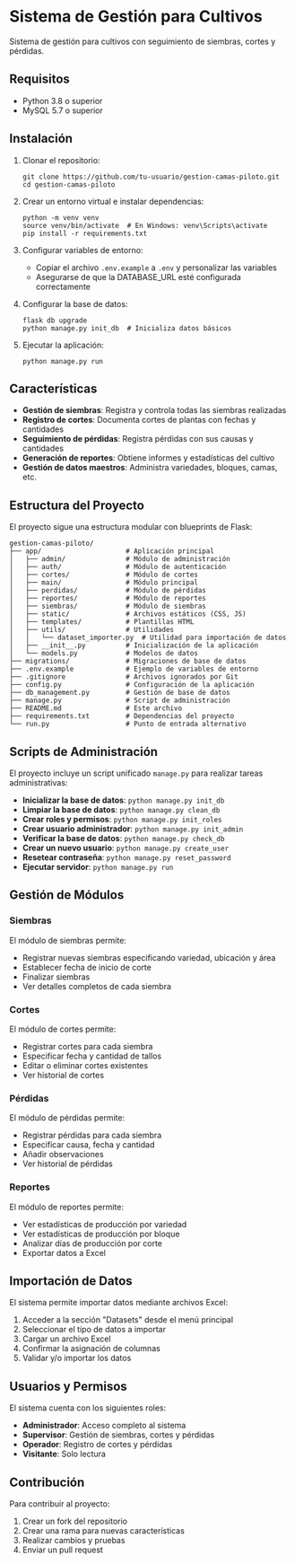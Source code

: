 # Sistema de Gestión para Cultivos

Sistema de gestión para cultivos con seguimiento de siembras, cortes y pérdidas.

## Requisitos

- Python 3.8 o superior
- MySQL 5.7 o superior

## Instalación

1. Clonar el repositorio:
   ```
   git clone https://github.com/tu-usuario/gestion-camas-piloto.git
   cd gestion-camas-piloto
   ```

2. Crear un entorno virtual e instalar dependencias:
   ```
   python -m venv venv
   source venv/bin/activate  # En Windows: venv\Scripts\activate
   pip install -r requirements.txt
   ```

3. Configurar variables de entorno:
   - Copiar el archivo `.env.example` a `.env` y personalizar las variables
   - Asegurarse de que la DATABASE_URL esté configurada correctamente

4. Configurar la base de datos:
   ```
   flask db upgrade
   python manage.py init_db  # Inicializa datos básicos
   ```

5. Ejecutar la aplicación:
   ```
   python manage.py run
   ```

## Características

- **Gestión de siembras**: Registra y controla todas las siembras realizadas
- **Registro de cortes**: Documenta cortes de plantas con fechas y cantidades
- **Seguimiento de pérdidas**: Registra pérdidas con sus causas y cantidades
- **Generación de reportes**: Obtiene informes y estadísticas del cultivo
- **Gestión de datos maestros**: Administra variedades, bloques, camas, etc.

## Estructura del Proyecto

El proyecto sigue una estructura modular con blueprints de Flask:

```
gestion-camas-piloto/
├── app/                     # Aplicación principal
│   ├── admin/               # Módulo de administración
│   ├── auth/                # Módulo de autenticación
│   ├── cortes/              # Módulo de cortes
│   ├── main/                # Módulo principal
│   ├── perdidas/            # Módulo de pérdidas
│   ├── reportes/            # Módulo de reportes
│   ├── siembras/            # Módulo de siembras
│   ├── static/              # Archivos estáticos (CSS, JS)
│   ├── templates/           # Plantillas HTML
│   ├── utils/               # Utilidades
│   │   └── dataset_importer.py  # Utilidad para importación de datos
│   ├── __init__.py          # Inicialización de la aplicación
│   └── models.py            # Modelos de datos
├── migrations/              # Migraciones de base de datos
├── .env.example             # Ejemplo de variables de entorno
├── .gitignore               # Archivos ignorados por Git
├── config.py                # Configuración de la aplicación
├── db_management.py         # Gestión de base de datos
├── manage.py                # Script de administración
├── README.md                # Este archivo
├── requirements.txt         # Dependencias del proyecto
└── run.py                   # Punto de entrada alternativo
```

## Scripts de Administración

El proyecto incluye un script unificado `manage.py` para realizar tareas administrativas:

- **Inicializar la base de datos**: `python manage.py init_db`
- **Limpiar la base de datos**: `python manage.py clean_db`
- **Crear roles y permisos**: `python manage.py init_roles`
- **Crear usuario administrador**: `python manage.py init_admin`
- **Verificar la base de datos**: `python manage.py check_db`
- **Crear un nuevo usuario**: `python manage.py create_user`
- **Resetear contraseña**: `python manage.py reset_password`
- **Ejecutar servidor**: `python manage.py run`

## Gestión de Módulos

### Siembras

El módulo de siembras permite:
- Registrar nuevas siembras especificando variedad, ubicación y área
- Establecer fecha de inicio de corte
- Finalizar siembras
- Ver detalles completos de cada siembra

### Cortes

El módulo de cortes permite:
- Registrar cortes para cada siembra
- Especificar fecha y cantidad de tallos
- Editar o eliminar cortes existentes
- Ver historial de cortes

### Pérdidas

El módulo de pérdidas permite:
- Registrar pérdidas para cada siembra
- Especificar causa, fecha y cantidad
- Añadir observaciones
- Ver historial de pérdidas

### Reportes

El módulo de reportes permite:
- Ver estadísticas de producción por variedad
- Ver estadísticas de producción por bloque
- Analizar días de producción por corte
- Exportar datos a Excel

## Importación de Datos

El sistema permite importar datos mediante archivos Excel:

1. Acceder a la sección "Datasets" desde el menú principal
2. Seleccionar el tipo de datos a importar
3. Cargar un archivo Excel
4. Confirmar la asignación de columnas
5. Validar y/o importar los datos

## Usuarios y Permisos

El sistema cuenta con los siguientes roles:

- **Administrador**: Acceso completo al sistema
- **Supervisor**: Gestión de siembras, cortes y pérdidas
- **Operador**: Registro de cortes y pérdidas
- **Visitante**: Solo lectura

## Contribución

Para contribuir al proyecto:

1. Crear un fork del repositorio
2. Crear una rama para nuevas características
3. Realizar cambios y pruebas
4. Enviar un pull request